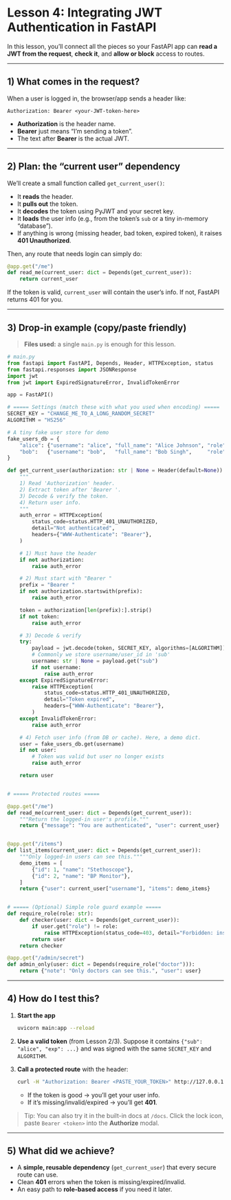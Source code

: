 # Lesson 4: Integrating JWT Authentication in FastAPI 

In this lesson, you’ll connect all the pieces so your FastAPI app can **read a JWT from the request**, **check it**, and **allow or block** access to routes.

---

## 1) What comes in the request?

When a user is logged in, the browser/app sends a header like:

```
Authorization: Bearer <your-JWT-token-here>
```

* **Authorization** is the header name.
* **Bearer** just means “I’m sending a token”.
* The text after **Bearer** is the actual JWT.

---

## 2) Plan: the “current user” dependency

We’ll create a small function called `get_current_user()`:

* It **reads** the header.
* It **pulls out** the token.
* It **decodes** the token using PyJWT and your secret key.
* It **loads** the user info (e.g., from the token’s `sub` or a tiny in-memory “database”).
* If anything is wrong (missing header, bad token, expired token), it raises **401 Unauthorized**.

Then, any route that needs login can simply do:

```py
@app.get("/me")
def read_me(current_user: dict = Depends(get_current_user)):
    return current_user
```

If the token is valid, `current_user` will contain the user’s info. If not, FastAPI returns 401 for you.

---

## 3) Drop-in example (copy/paste friendly)

> **Files used:** a single `main.py` is enough for this lesson.

```python
# main.py
from fastapi import FastAPI, Depends, Header, HTTPException, status
from fastapi.responses import JSONResponse
import jwt
from jwt import ExpiredSignatureError, InvalidTokenError

app = FastAPI()

# ===== Settings (match these with what you used when encoding) =====
SECRET_KEY = "CHANGE_ME_TO_A_LONG_RANDOM_SECRET"
ALGORITHM = "HS256"

# A tiny fake user store for demo
fake_users_db = {
    "alice": {"username": "alice", "full_name": "Alice Johnson", "role": "doctor"},
    "bob":   {"username": "bob",   "full_name": "Bob Singh",     "role": "staff"},
}

def get_current_user(authorization: str | None = Header(default=None)):
    """
    1) Read 'Authorization' header.
    2) Extract token after 'Bearer '.
    3) Decode & verify the token.
    4) Return user info.
    """
    auth_error = HTTPException(
        status_code=status.HTTP_401_UNAUTHORIZED,
        detail="Not authenticated",
        headers={"WWW-Authenticate": "Bearer"},
    )

    # 1) Must have the header
    if not authorization:
        raise auth_error

    # 2) Must start with "Bearer "
    prefix = "Bearer "
    if not authorization.startswith(prefix):
        raise auth_error

    token = authorization[len(prefix):].strip()
    if not token:
        raise auth_error

    # 3) Decode & verify
    try:
        payload = jwt.decode(token, SECRET_KEY, algorithms=[ALGORITHM])
        # Commonly we store username/user_id in 'sub'
        username: str | None = payload.get("sub")
        if not username:
            raise auth_error
    except ExpiredSignatureError:
        raise HTTPException(
            status_code=status.HTTP_401_UNAUTHORIZED,
            detail="Token expired",
            headers={"WWW-Authenticate": "Bearer"},
        )
    except InvalidTokenError:
        raise auth_error

    # 4) Fetch user info (from DB or cache). Here, a demo dict.
    user = fake_users_db.get(username)
    if not user:
        # Token was valid but user no longer exists
        raise auth_error

    return user


# ===== Protected routes =====

@app.get("/me")
def read_me(current_user: dict = Depends(get_current_user)):
    """Return the logged-in user's profile."""
    return {"message": "You are authenticated", "user": current_user}


@app.get("/items")
def list_items(current_user: dict = Depends(get_current_user)):
    """Only logged-in users can see this."""
    demo_items = [
        {"id": 1, "name": "Stethoscope"},
        {"id": 2, "name": "BP Monitor"},
    ]
    return {"user": current_user["username"], "items": demo_items}


# ===== (Optional) Simple role guard example =====
def require_role(role: str):
    def checker(user: dict = Depends(get_current_user)):
        if user.get("role") != role:
            raise HTTPException(status_code=403, detail="Forbidden: insufficient role")
        return user
    return checker

@app.get("/admin/secret")
def admin_only(user: dict = Depends(require_role("doctor"))):
    return {"note": "Only doctors can see this.", "user": user}
```

---

## 4) How do I test this?

1. **Start the app**

   ```bash
   uvicorn main:app --reload
   ```

2. **Use a valid token** (from Lesson 2/3). Suppose it contains `{"sub": "alice", "exp": ...}` and was signed with the same `SECRET_KEY` and `ALGORITHM`.

3. **Call a protected route** with the header:

   ```bash
   curl -H "Authorization: Bearer <PASTE_YOUR_TOKEN>" http://127.0.0.1:8000/me
   ```

   * If the token is good → you’ll get your user info.
   * If it’s missing/invalid/expired → you’ll get **401**.

> Tip: You can also try it in the built-in docs at `/docs`. Click the lock icon, paste `Bearer <token>` into the **Authorize** modal.

---

## 5) What did we achieve?

* A **simple, reusable dependency** (`get_current_user`) that every secure route can use.
* Clean **401** errors when the token is missing/expired/invalid.
* An easy path to **role-based access** if you need it later.



